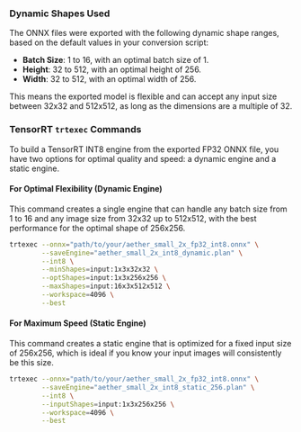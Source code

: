 ### Dynamic Shapes Used

The ONNX files were exported with the following dynamic shape ranges, based on the default values in your conversion script:

  * **Batch Size**: 1 to 16, with an optimal batch size of 1.
  * **Height**: 32 to 512, with an optimal height of 256.
  * **Width**: 32 to 512, with an optimal width of 256.

This means the exported model is flexible and can accept any input size between 32x32 and 512x512, as long as the dimensions are a multiple of 32.

### TensorRT `trtexec` Commands

To build a TensorRT INT8 engine from the exported FP32 ONNX file, you have two options for optimal quality and speed: a dynamic engine and a static engine.

#### For Optimal Flexibility (Dynamic Engine)

This command creates a single engine that can handle any batch size from 1 to 16 and any image size from 32x32 up to 512x512, with the best performance for the optimal shape of 256x256.

```bash
trtexec --onnx="path/to/your/aether_small_2x_fp32_int8.onnx" \
        --saveEngine="aether_small_2x_int8_dynamic.plan" \
        --int8 \
        --minShapes=input:1x3x32x32 \
        --optShapes=input:1x3x256x256 \
        --maxShapes=input:16x3x512x512 \
        --workspace=4096 \
        --best
```

#### For Maximum Speed (Static Engine)

This command creates a static engine that is optimized for a fixed input size of 256x256, which is ideal if you know your input images will consistently be this size.

```bash
trtexec --onnx="path/to/your/aether_small_2x_fp32_int8.onnx" \
        --saveEngine="aether_small_2x_int8_static_256.plan" \
        --int8 \
        --inputShapes=input:1x3x256x256 \
        --workspace=4096 \
        --best
```
